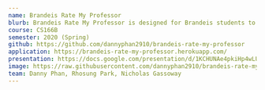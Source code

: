 ```yaml
---
name: Brandeis Rate My Professor
blurb: Brandeis Rate My Professor is designed for Brandeis students to create reviews for courses and professors. Students can easily search for courses, professors, and departments and get matched. Communication between users is also made simple with our Ask-and-Advise platform.
course: CS166B
semester: 2020 (Spring)
github: https://github.com/dannyphan2910/brandeis-rate-my-professor
application: https://brandeis-rate-my-professor.herokuapp.com/
presentation: https://docs.google.com/presentation/d/1KCHUNAe4pkiHp4wLUOJ74nhG2GW5qP2kCjU-6h0n-Ow/edit?usp=sharing
image: https://raw.githubusercontent.com/dannyphan2910/brandeis-rate-my-professor/master/public/brandeis_rate_my_professor_app.png
team: Danny Phan, Rhosung Park, Nicholas Gassoway
---
```

